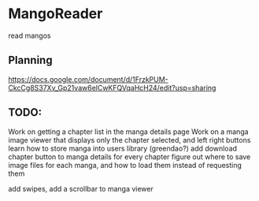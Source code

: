# MangoReader
read mangos

## Planning
https://docs.google.com/document/d/1FrzkPUM-CkcCg8S37Xv_Gp21vaw6elCwKFQVqaHcH24/edit?usp=sharing

## TODO:
Work on getting a chapter list in the manga details page
Work on a manga image viewer that displays only the chapter selected, and left right buttons
learn how to store manga into users library (greendao?)
add download chapter button to manga details for every chapter
figure out where to save image files for each manga, and how to load them instead of requesting them


add swipes, add a scrollbar to manga viewer